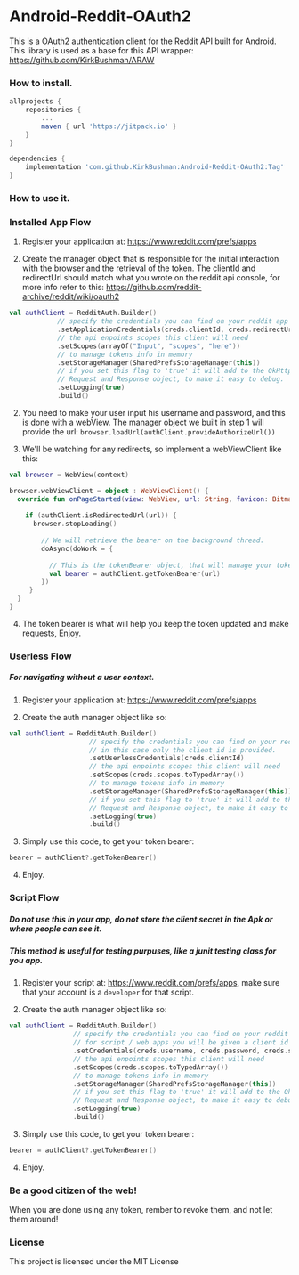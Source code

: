 # Android-Reddit-OAuth2

This is a OAuth2 authentication client for the Reddit API built for Android.\
This library is used as a base for this API wrapper: 
https://github.com/KirkBushman/ARAW


### How to install.

```groovy
allprojects {
    repositories {
        ...
        maven { url 'https://jitpack.io' }
    }
}

dependencies {
    implementation 'com.github.KirkBushman:Android-Reddit-OAuth2:Tag'
}
```


### How to use it.


### Installed App Flow

1) Register your application at: https://www.reddit.com/prefs/apps

2) Create the manager object that is responsible for the initial interaction with the browser and the retrieval of the token.
The clientId and redirectUrl should match what you wrote on the reddit api console, for more info refer to this: https://github.com/reddit-archive/reddit/wiki/oauth2

```kotlin
val authClient = RedditAuth.Builder()
            // specify the credentials you can find on your reddit app console
            .setApplicationCredentials(creds.clientId, creds.redirectUrl)
            // the api enpoints scopes this client will need
            .setScopes(arrayOf("Input", "scopes", "here"))
            // to manage tokens info in memory
            .setStorageManager(SharedPrefsStorageManager(this))
            // if you set this flag to 'true' it will add to the OkHttp Client a listener to log the 
            // Request and Response object, to make it easy to debug.
            .setLogging(true)
            .build()
```

2) You need to make your user input his username and password, and this is done with a webView.
The manager object we built in step 1 will provide the url: ```browser.loadUrl(authClient.provideAuthorizeUrl())```

3) We'll be watching for any redirects, so implement a webViewClient like this:

```kotlin
val browser = WebView(context)

browser.webViewClient = object : WebViewClient() {
  override fun onPageStarted(view: WebView, url: String, favicon: Bitmap?) {
  
    if (authClient.isRedirectedUrl(url)) {
      browser.stopLoading()
      
        // We will retrieve the bearer on the background thread.
        doAsync(doWork = {
        
          // This is the tokenBearer object, that will manage your token. Done.
          val bearer = authClient.getTokenBearer(url)
        })
     }
  }
}
```

4) The token bearer is what will help you keep the token updated and make requests, Enjoy.



### Userless Flow 
##### For navigating without a user context.

1) Register your application at: https://www.reddit.com/prefs/apps

2) Create the auth manager object like so:

```kotlin
val authClient = RedditAuth.Builder()
                    // specify the credentials you can find on your reddit app console, 
                    // in this case only the client id is provided.
                    .setUserlessCredentials(creds.clientId)
                    // the api enpoints scopes this client will need
                    .setScopes(creds.scopes.toTypedArray())
                    // to manage tokens info in memory
                    .setStorageManager(SharedPrefsStorageManager(this))
                    // if you set this flag to 'true' it will add to the OkHttp Client a listener to log the 
                    // Request and Response object, to make it easy to debug.
                    .setLogging(true)
                    .build()
```

3) Simply use this code, to get your token bearer:

```kotlin
bearer = authClient?.getTokenBearer()
```

4) Enjoy.



### Script Flow
##### Do not use this in your app, do not store the client secret in the Apk or where people can see it.
##### This method is useful for testing purpuses, like a junit testing class for you app.

1) Register your script at: https://www.reddit.com/prefs/apps, make sure that your account is a `developer` for that script.

2) Create the auth manager object like so:

```kotlin
val authClient = RedditAuth.Builder()
                // specify the credentials you can find on your reddit app console
                // for script / web apps you will be given a client id and a client secret
                .setCredentials(creds.username, creds.password, creds.scriptClientId, creds.scriptClientSecret)
                // the api enpoints scopes this client will need
                .setScopes(creds.scopes.toTypedArray())
                // to manage tokens info in memory
                .setStorageManager(SharedPrefsStorageManager(this))
                // if you set this flag to 'true' it will add to the OkHttp Client a listener to log the 
                // Request and Response object, to make it easy to debug.
                .setLogging(true)
                .build()
```

3) Simply use this code, to get your token bearer:

```kotlin
bearer = authClient?.getTokenBearer()
```

4) Enjoy.



### Be a good citizen of the web!
When you are done using any token, rember to revoke them, and not let them around!


### License
This project is licensed under the MIT License
